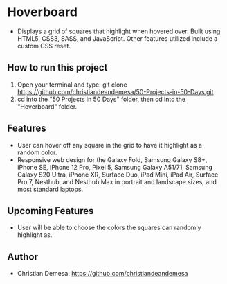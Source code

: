 # Hoverboard

-   Displays a grid of squares that highlight when hovered over. Built using HTML5, CSS3, SASS, and JavaScript. Other features utilized include a custom CSS reset.

## How to run this project

1. Open your terminal and type: git clone https://github.com/christiandeandemesa/50-Projects-in-50-Days.git
2. cd into the "50 Projects in 50 Days" folder, then cd into the "Hoverboard" folder.

## Features

-   User can hover off any square in the grid to have it highlight as a random color.
-   Responsive web design for the Galaxy Fold, Samsung Galaxy S8+, iPhone SE, iPhone 12 Pro, Pixel 5, Samsung Galaxy A51/71, Samsung Galaxy S20 Ultra, iPhone XR, Surface Duo, iPad Mini, iPad Air, Surface Pro 7, Nesthub, and Nesthub Max in portrait and landscape sizes, and most standard laptops.

## Upcoming Features
-   User will be able to choose the colors the squares can randomly highlight as.

## Author
-   Christian Demesa: https://github.com/christiandeandemesa
